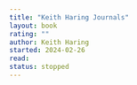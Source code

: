 ```yaml
---
title: "Keith Haring Journals"
layout: book
rating: ""
author: Keith Haring
started: 2024-02-26
read:
status: stopped
---
```

